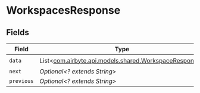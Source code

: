 # WorkspacesResponse


## Fields

| Field                                                                                             | Type                                                                                              | Required                                                                                          | Description                                                                                       |
| ------------------------------------------------------------------------------------------------- | ------------------------------------------------------------------------------------------------- | ------------------------------------------------------------------------------------------------- | ------------------------------------------------------------------------------------------------- |
| `data`                                                                                            | List<[com.airbyte.api.models.shared.WorkspaceResponse](../../models/shared/WorkspaceResponse.md)> | :heavy_check_mark:                                                                                | N/A                                                                                               |
| `next`                                                                                            | *Optional<? extends String>*                                                                      | :heavy_minus_sign:                                                                                | N/A                                                                                               |
| `previous`                                                                                        | *Optional<? extends String>*                                                                      | :heavy_minus_sign:                                                                                | N/A                                                                                               |